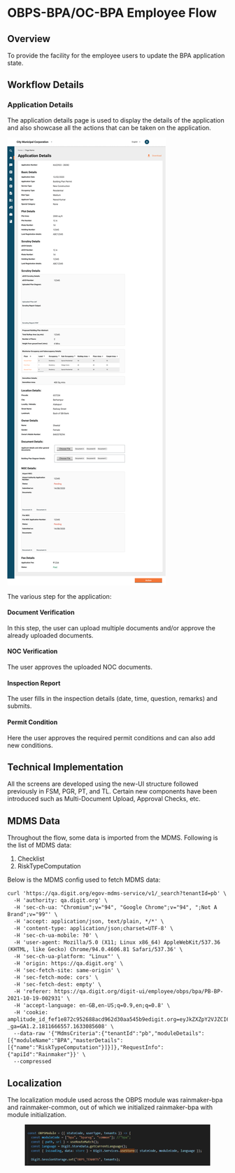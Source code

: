 # OBPS-BPA/OC-BPA Employee Flow

## Overview <a href="#objective" id="objective"></a>

To provide the facility for the employee users to update the BPA application state.

## Workflow Details <a href="#application-details" id="application-details"></a>

### Application Details&#x20;

The application details page is used to display the details of the application and also showcase all the actions that can be taken on the application.

![](<../../../../../../.gitbook/assets/Desktop - 50.png>)

The various step for the application:

#### Document Verification

In this step, the user can upload multiple documents and/or approve the already uploaded documents.

#### NOC Verification

The user approves the uploaded NOC documents.

#### Inspection Report

The user fills in the inspection details (date, time, question, remarks) and submits.

#### Permit Condition

Here the user approves the required permit conditions and can also add new conditions.

## Technical Implementation <a href="#ui-implementation" id="ui-implementation"></a>

All the screens are developed using the new-UI structure followed previously in FSM, PGR, PT, and TL. Certain new components have been introduced such as Multi-Document Upload, Approval Checks, etc.

## MDMS Data <a href="#mdms-data" id="mdms-data"></a>

Throughout the flow, some data is imported from the MDMS. Following is the list of MDMS data:

1. Checklist
2. RiskTypeComputation

Below is the MDMS config used to fetch MDMS data:

```
curl 'https://qa.digit.org/egov-mdms-service/v1/_search?tenantId=pb' \
  -H 'authority: qa.digit.org' \
  -H 'sec-ch-ua: "Chromium";v="94", "Google Chrome";v="94", ";Not A Brand";v="99"' \
  -H 'accept: application/json, text/plain, */*' \
  -H 'content-type: application/json;charset=UTF-8' \
  -H 'sec-ch-ua-mobile: ?0' \
  -H 'user-agent: Mozilla/5.0 (X11; Linux x86_64) AppleWebKit/537.36 (KHTML, like Gecko) Chrome/94.0.4606.81 Safari/537.36' \
  -H 'sec-ch-ua-platform: "Linux"' \
  -H 'origin: https://qa.digit.org' \
  -H 'sec-fetch-site: same-origin' \
  -H 'sec-fetch-mode: cors' \
  -H 'sec-fetch-dest: empty' \
  -H 'referer: https://qa.digit.org/digit-ui/employee/obps/bpa/PB-BP-2021-10-19-002931' \
  -H 'accept-language: en-GB,en-US;q=0.9,en;q=0.8' \
  -H 'cookie: amplitude_id_fef1e872c952688acd962d30aa545b9edigit.org=eyJkZXZpY2VJZCI6IjYxMDYxMWFjLTY5MjMtNDQ1Yi04ZWZlLTUxNGVkMmE5MzRjOFIiLCJ1c2VySWQiOm51bGwsIm9wdE91dCI6ZmFsc2UsInNlc3Npb25JZCI6MTYzMzA4NTYwNzE5MiwibGFzdEV2ZW50VGltZSI6MTYzMzA4NTYwNzk2OCwiZXZlbnRJZCI6MSwiaWRlbnRpZnlJZCI6MSwic2VxdWVuY2VOdW1iZXIiOjJ9; _ga=GA1.2.1811666557.1633085608' \
  --data-raw '{"MdmsCriteria":{"tenantId":"pb","moduleDetails":[{"moduleName":"BPA","masterDetails":[{"name":"RiskTypeComputation"}]}]},"RequestInfo":{"apiId":"Rainmaker"}}' \
  --compressed
```

## Localization <a href="#localization" id="localization"></a>

The localization module used across the OBPS module was rainmaker-bpa and rainmaker-common, out of which we initialized rainmaker-bpa with module initialization.

<figure><img src="../../../../../../.gitbook/assets/image (4).png" alt=""><figcaption></figcaption></figure>

